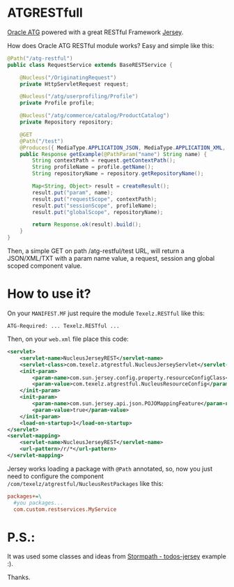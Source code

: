 ATGRESTfull
===========

[Oracle ATG](http://www.oracle.com/us/products/applications/commerce/atg/index.html) powered with a great RESTful Framework [Jersey](https://jersey.java.net/).

How does Oracle ATG RESTful module works? Easy and simple like this:

```Java
@Path("/atg-restful")
public class RequestService extends BaseRESTService {

    @Nucleus("/OriginatingRequest")
	private HttpServletRequest request;

	@Nucleus("/atg/userprofiling/Profile")
	private Profile profile;

	@Nucleus("/atg/commerce/catalog/ProductCatalog")
	private Repository repository;

	@GET
	@Path("/test")
	@Produces({ MediaType.APPLICATION_JSON, MediaType.APPLICATION_XML, MediaType.TEXT_PLAIN })
	public Response getExample(@PathParam("name") String name) {
		String contextPath = request.getContextPath();
		String profileName = profile.getName();
		String repositoryName = repository.getRepositoryName();

		Map<String, Object> result = createResult();
		result.put("param", name);
		result.put("requestScope", contextPath);
		result.put("sessionScope", profileName);
		result.put("globalScope", repositoryName);

		return Response.ok(result).build();
	}
}
```

Then, a simple GET on path /atg-restful/test URL, will return a JSON/XML/TXT with a param name value, a request, session ang global scoped component value.


How to use it?
===========

On your ```MANIFEST.MF``` just require the module ```Texelz.RESTful``` like this:
```
ATG-Required: ... Texelz.RESTful ...
```

Then, on your ```web.xml``` file place this code:

```XML
<servlet>
	<servlet-name>NucleusJerseyREST</servlet-name>
	<servlet-class>com.texelz.atgrestful.NucleusJerseyServlet</servlet-class>
	<init-param>
		<param-name>com.sun.jersey.config.property.resourceConfigClass</param-name>
		<param-value>com.texelz.atgrestful.NucleusResourceConfig</param-value>
	</init-param>
	<init-param>
		<param-name>com.sun.jersey.api.json.POJOMappingFeature</param-name>
		<param-value>true</param-value>
	</init-param>
	<load-on-startup>1</load-on-startup>
</servlet>
<servlet-mapping>
	<servlet-name>NucleusJerseyREST</servlet-name>
	<url-pattern>/r/*</url-pattern>
</servlet-mapping>
```

Jersey works loading a package with ```@Path``` annotated, so, now you just need to configure the component ```/com/texelz/atgrestful/NucleusRestPackages``` like this:

```INI
packages+=\
  #you packages...
  com.custom.restservices.MyService
```




P.S.:
=====

It was used some classes and ideas from [Stormpath - todos-jersey](https://github.com/stormpath/todos-jersey) example :). 

Thanks.
